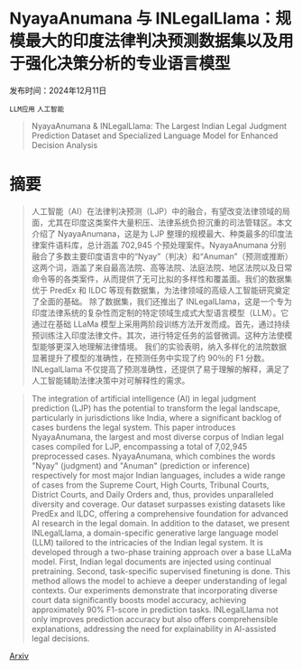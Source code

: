 # NyayaAnumana 与 INLegalLlama：规模最大的印度法律判决预测数据集以及用于强化决策分析的专业语言模型

发布时间：2024年12月11日

`LLM应用` `人工智能`

> NyayaAnumana & INLegalLlama: The Largest Indian Legal Judgment Prediction Dataset and Specialized Language Model for Enhanced Decision Analysis

# 摘要

> 人工智能（AI）在法律判决预测（LJP）中的融合，有望改变法律领域的局面，尤其在印度这类案件大量积压、法律系统负担沉重的司法管辖区。本文介绍了 NyayaAnumana，这是为 LJP 整理的规模最大、种类最多的印度法律案件语料库，总计涵盖 702,945 个预处理案件。NyayaAnumana 分别融合了多数主要印度语言中的“Nyay”（判决）和“Anuman”（预测或推断）这两个词，涵盖了来自最高法院、高等法院、法庭法院、地区法院以及日常命令等的各类案件，从而提供了无可比拟的多样性和覆盖面。我们的数据集优于 PredEx 和 ILDC 等现有数据集，为法律领域的高级人工智能研究奠定了全面的基础。
  除了数据集，我们还推出了 INLegalLlama，这是一个专为印度法律系统的复杂性而定制的特定领域生成式大型语言模型（LLM）。它通过在基础 LLaMa 模型上采用两阶段训练方法开发而成。首先，通过持续预训练注入印度法律文件。其次，进行特定任务的监督微调。这种方法使模型能够更深入地理解法律情境。
  我们的实验表明，纳入多样化的法院数据显著提升了模型的准确性，在预测任务中实现了约 90％的 F1 分数。INLegalLlama 不仅提高了预测准确性，还提供了易于理解的解释，满足了人工智能辅助法律决策中对可解释性的需求。

> The integration of artificial intelligence (AI) in legal judgment prediction (LJP) has the potential to transform the legal landscape, particularly in jurisdictions like India, where a significant backlog of cases burdens the legal system. This paper introduces NyayaAnumana, the largest and most diverse corpus of Indian legal cases compiled for LJP, encompassing a total of 7,02,945 preprocessed cases. NyayaAnumana, which combines the words "Nyay" (judgment) and "Anuman" (prediction or inference) respectively for most major Indian languages, includes a wide range of cases from the Supreme Court, High Courts, Tribunal Courts, District Courts, and Daily Orders and, thus, provides unparalleled diversity and coverage. Our dataset surpasses existing datasets like PredEx and ILDC, offering a comprehensive foundation for advanced AI research in the legal domain.
  In addition to the dataset, we present INLegalLlama, a domain-specific generative large language model (LLM) tailored to the intricacies of the Indian legal system. It is developed through a two-phase training approach over a base LLaMa model. First, Indian legal documents are injected using continual pretraining. Second, task-specific supervised finetuning is done. This method allows the model to achieve a deeper understanding of legal contexts.
  Our experiments demonstrate that incorporating diverse court data significantly boosts model accuracy, achieving approximately 90% F1-score in prediction tasks. INLegalLlama not only improves prediction accuracy but also offers comprehensible explanations, addressing the need for explainability in AI-assisted legal decisions.

[Arxiv](https://arxiv.org/abs/2412.08385)